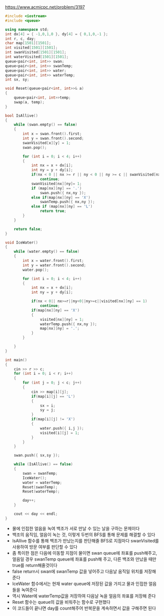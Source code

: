 https://www.acmicpc.net/problem/3197
```C++
#include <iostream>
#include <queue>

using namespace std;
int dx[4] = { -1,0,1,0 }, dy[4] = { 0,1,0,-1 };
int r, c, day;
char map[1501][1501];
int visited[1501][1501];
int swanVisited[1501][1501];
int waterVisited[1501][1501];
queue<pair<int, int>> swan;
queue<pair<int, int>> swanTemp;
queue<pair<int, int>> water;
queue<pair<int, int>> waterTemp;
int sx, sy;

void Reset(queue<pair<int, int>>& a)
{
	queue<pair<int, int>>temp;
	swap(a, temp);
}

bool IsAllive()
{
	while (swan.empty() == false)
	{
		int x = swan.front().first;
		int y = swan.front().second;
		swanVisited[x][y] = 1;
		swan.pop();

		for (int i = 0; i < 4; i++)
		{
			int nx = x + dx[i];
			int ny = y + dy[i];
			if(nx < 0 || nx >= r || ny < 0 || ny >= c || swanVisited[nx][ny] == 1)
				continue;
			swanVisited[nx][ny]= 1;
			if (map[nx][ny] == '.')
				swan.push({ nx,ny });
			else if(map[nx][ny] == 'X')
				swanTemp.push({ nx,ny });
			else if (map[nx][ny] == 'L')
				return true;
		}
	}

	return false;
}

void IceWater()
{
	while (water.empty() == false)
	{
		int x = water.front().first;
		int y = water.front().second;
		water.pop();

		for (int i = 0; i < 4; i++)
		{
			int nx = x + dx[i];
			int ny = y + dy[i];

			if(nx < 0|| nx>=r||ny<0||ny>=c||visited[nx][ny] == 1)
				continue;
			if(map[nx][ny] == 'X')
			{
				visited[nx][ny] = 1;
				waterTemp.push({ nx,ny });
				map[nx][ny] = '.';
			}
		}

	}
}

int main()
{
	cin >> r >> c;
	for (int i = 0; i < r; i++)
	{
		for (int j = 0; j < c; j++)
		{
			cin >> map[i][j];
			if(map[i][j] == 'L')
			{
				sx = i;
				sy = j;
			}
			if(map[i][j] != 'X')
			{
				water.push({ i,j });
				visited[i][j] = 1;
			}
		}
	}

	swan.push({ sx,sy });

	while (IsAllive() == false)
	{
		swan = swanTemp;
		IceWater();
		water = waterTemp;
		Reset(swanTemp);
		Reset(waterTemp);

		day++;
	}

	cout << day << endl;
}
```
- 물에 인접한 얼음을 녹여 백조가 서로 만날 수 있는 날을 구하는 문제이다
- 백조의 움직임, 얼음이 녹는 것, 이렇게 두번의 BFS를 통해 문제를 해결할 수 있다
- IsAllive 함수를 통해 백조가 만났는지를 판단해줄 BFS로 지점마다 swanVisited를 사용하여 방문 여부를 판단할 수 있다
- 좀 특이한 점은 다음에 이동할 지점이 물이면 swan queue에 좌표를 push해주고, 얼음일 경우 swanTemp queue에 좌표를 push해 주고, 다른 백조와 만났을 때만 true를 return해줄것이다
- false return시 swan에 swanTemp 값을 넣어주고 다음날 움직일 위치를 저장해준다
- IceWater 함수에서는 현재 water queue에 저장된 값을 가지고 물과 인접한 얼음들을 녹여준다
- 역시 Water에 waterTemp값을 저장하여 다음날 녹을 얼음의 좌표를 저장해 준다
- Reset 함수는 queue의 값을 비워주는 함수로 구현했다
- 이 코드들이 끝나면 day를 count해주어 반복문을 계속하면서 값을 구해주면 된다